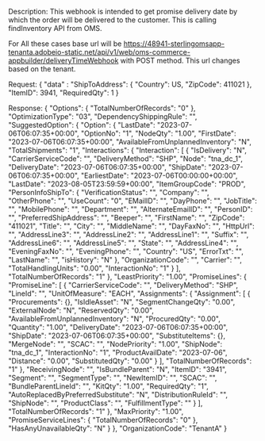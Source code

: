 Description: This webhook is intended to get promise delivery date by which the order will be delivered to the customer. 
This is calling findInventory API from OMS.


For All these cases base url will be https://48941-sterlingomsapp-tenanta.adobeio-static.net/api/v1/web/oms-commerce-appbuilder/deliveryTimeWebhook with POST method. This url changes based on the tenant.

Request: {
    "data" :  "ShipToAddress": {
              "Country": US,
              "ZipCode": 411021
            },
            "ItemID": 3941,
            "RequiredQty": 1
        }


Response: {
    "Options": {
        "TotalNumberOfRecords": "0"
    },
    "OptimizationType": "03",
    "DependencyShippingRule": "",
    "SuggestedOption": {
        "Option": {
            "LastDate": "2023-07-06T06:07:35+00:00",
            "OptionNo": "1",
            "NodeQty": "1.00",
            "FirstDate": "2023-07-06T06:07:35+00:00",
            "AvailableFromUnplannedInventory": "N",
            "TotalShipments": "1",
            "Interactions": {
                "Interaction": [
                    {
                        "IsDelivery": "N",
                        "CarrierServiceCode": "",
                        "DeliveryMethod": "SHP",
                        "Node": "tna_dc_1",
                        "DeliveryDate": "2023-07-06T06:07:35+00:00",
                        "ShipDate": "2023-07-06T06:07:35+00:00",
                        "EarliestDate": "2023-07-06T00:00:00+00:00",
                        "LastDate": "2023-08-05T23:59:59+00:00",
                        "ItemGroupCode": "PROD",
                        "PersonInfoShipTo": {
                            "VerificationStatus": "",
                            "Company": "",
                            "OtherPhone": "",
                            "UseCount": "0",
                            "EMailID": "",
                            "DayPhone": "",
                            "JobTitle": "",
                            "MobilePhone": "",
                            "Department": "",
                            "AlternateEmailID": "",
                            "PersonID": "",
                            "PreferredShipAddress": "",
                            "Beeper": "",
                            "FirstName": "",
                            "ZipCode": "411021",
                            "Title": "",
                            "City": "",
                            "MiddleName": "",
                            "DayFaxNo": "",
                            "HttpUrl": "",
                            "AddressLine3": "",
                            "AddressLine2": "",
                            "AddressLine1": "",
                            "Suffix": "",
                            "AddressLine6": "",
                            "AddressLine5": "",
                            "State": "",
                            "AddressLine4": "",
                            "EveningFaxNo": "",
                            "EveningPhone": "",
                            "Country": "US",
                            "ErrorTxt": "",
                            "LastName": "",
                            "isHistory": "N"
                        },
                        "OrganizationCode": "",
                        "Carrier": "",
                        "TotalHandlingUnits": "0.00",
                        "InteractionNo": "1"
                    }
                ],
                "TotalNumberOfRecords": "1"
            },
            "LeastPriority": "1.00",
            "PromiseLines": {
                "PromiseLine": [
                    {
                        "CarrierServiceCode": "",
                        "DeliveryMethod": "SHP",
                        "LineId": "",
                        "UnitOfMeasure": "EACH",
                        "Assignments": {
                            "Assignment": [
                                {
                                    "Procurements": {},
                                    "IsIdleAsset": "N",
                                    "SegmentChangeQty": "0.00",
                                    "ExternalNode": "N",
                                    "ReservedQty": "0.00",
                                    "AvailableFromUnplannedInventory": "N",
                                    "ProcuredQty": "0.00",
                                    "Quantity": "1.00",
                                    "DeliveryDate": "2023-07-06T06:07:35+00:00",
                                    "ShipDate": "2023-07-06T06:07:35+00:00",
                                    "SubstituteItems": {},
                                    "MergeNode": "",
                                    "SCAC": "",
                                    "NodePriority": "1.00",
                                    "ShipNode": "tna_dc_1",
                                    "InteractionNo": "1",
                                    "ProductAvailDate": "2023-07-06",
                                    "Distance": "0.00",
                                    "SubstitutedQty": "0.00"
                                }
                            ],
                            "TotalNumberOfRecords": "1"
                        },
                        "ReceivingNode": "",
                        "IsBundleParent": "N",
                        "ItemID": "3941",
                        "Segment": "",
                        "SegmentType": "",
                        "NewItemID": "",
                        "SCAC": "",
                        "BundleParentLineId": "",
                        "KitQty": "1.00",
                        "RequiredQty": "1",
                        "AutoReplacedByPreferredSubstitute": "N",
                        "DistributionRuleId": "",
                        "ShipNode": "",
                        "ProductClass": "",
                        "FulfillmentType": ""
                    }
                ],
                "TotalNumberOfRecords": "1"
            },
            "MaxPriority": "1.00",
            "PromiseServiceLines": {
                "TotalNumberOfRecords": "0"
            },
            "HasAnyUnavailableQty": "N"
        }
    },
    "OrganizationCode": "TenantA"
}
